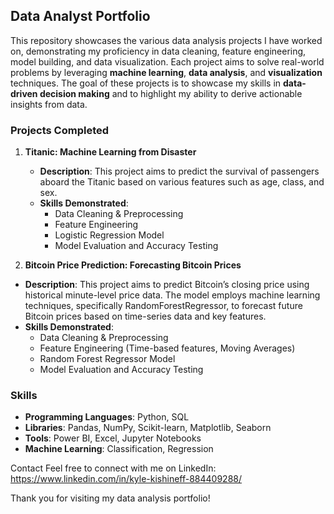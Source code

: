 ## Data Analyst Portfolio

This repository showcases the various data analysis projects I have worked on, demonstrating my proficiency in data cleaning, feature engineering, model building, and data visualization. Each project aims to solve real-world problems by leveraging **machine learning**, **data analysis**, and **visualization** techniques. The goal of these projects is to showcase my skills in **data-driven decision making** and to highlight my ability to derive actionable insights from data.

### Projects Completed

1. **Titanic: Machine Learning from Disaster**
   - **Description**: This project aims to predict the survival of passengers aboard the Titanic based on various features such as age, class, and sex.
   - **Skills Demonstrated**: 
     - Data Cleaning & Preprocessing
     - Feature Engineering
     - Logistic Regression Model
     - Model Evaluation and Accuracy Testing

2. **Bitcoin Price Prediction: Forecasting Bitcoin Prices**
- **Description**: This project aims to predict Bitcoin’s closing price using historical minute-level price data. The model employs machine learning techniques, specifically RandomForestRegressor, to forecast future Bitcoin prices based on                       time-series data and key features.
- **Skills Demonstrated**:
   - Data Cleaning & Preprocessing
   - Feature Engineering (Time-based features, Moving Averages)
   - Random Forest Regressor Model
   - Model Evaluation and Accuracy Testing


### Skills

- **Programming Languages**: Python, SQL
- **Libraries**: Pandas, NumPy, Scikit-learn, Matplotlib, Seaborn
- **Tools**: Power BI, Excel, Jupyter Notebooks
- **Machine Learning**: Classification, Regression

Contact
Feel free to connect with me on LinkedIn: https://www.linkedin.com/in/kyle-kishineff-884409288/

Thank you for visiting my data analysis portfolio!
